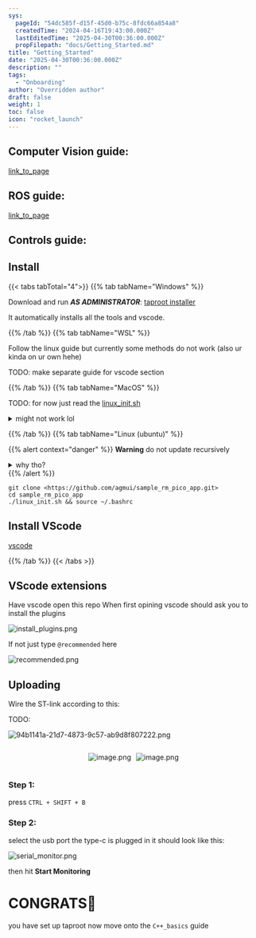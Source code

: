 ```yaml
---
sys:
  pageId: "54dc585f-d15f-45d0-b75c-8fdc66a854a8"
  createdTime: "2024-04-16T19:43:00.000Z"
  lastEditedTime: "2025-04-30T00:36:00.000Z"
  propFilepath: "docs/Getting_Started.md"
title: "Getting_Started"
date: "2025-04-30T00:36:00.000Z"
description: ""
tags:
  - "Onboarding"
author: "Overridden author"
draft: false
weight: 1
toc: false
icon: "rocket_launch"
---
```


## Computer Vision guide:

[link_to_page](86d45bc0-388b-4d26-8848-44f255f73d0e)

## ROS guide:

[link_to_page](3c76c1de-ec8f-46d6-8b0a-294005edc2d5)

## Controls guide:

## Install

{{< tabs tabTotal="4">}}
{{% tab tabName="Windows" %}}

Download and run _**AS ADMINISTRATOR**_: [taproot installer](https://github.com/Thornbots/TeachingFreshies/releases/tag/1.0)

It automatically installs all the tools and vscode.

{{% /tab %}}
{{% tab tabName="WSL" %}}

Follow the linux guide but currently some methods do not work (also ur kinda on ur own hehe)

TODO: make separate guide for vscode section

{{% /tab %}}
{{% tab tabName="MacOS" %}}

TODO: for now just read the [linux_init.sh](https://github.com/agmui/sample_rm_pico_app/blob/main/linux_init.sh)

<details>
<summary>might not work lol</summary>

`brew install libusb pkg-config`

Next install: [vscode](https://code.visualstudio.com/Download)

</details>

{{% /tab %}}
{{% tab tabName="Linux (ubuntu)" %}}

{{% alert context="danger" %}}
**Warning** do not update recursively
<details>
<summary>why tho?</summary>
There are some submodules that may go on for a while (like tinyusb) and I highly
recommend you don't need to get them.
If you want to see what submodules I update just look in `linux_init.sh`
</details>
{{% /alert %}}

```shell
git clone <https://github.com/agmui/sample_rm_pico_app.git>
cd sample_rm_pico_app
./linux_init.sh && source ~/.bashrc
```

## Install VScode

[vscode](https://code.visualstudio.com/Download)

{{% /tab %}}
{{< /tabs >}}

## VScode extensions

Have vscode open this repo
When first opining vscode should ask you to install the plugins

![install_plugins.png](https://prod-files-secure.s3.us-west-2.amazonaws.com/d518164a-d88e-44d1-a4ee-3adb3bd8bce0/89bd30f0-1825-4e77-867b-0a41ce370880/install_plugins.png?X-Amz-Algorithm=AWS4-HMAC-SHA256&X-Amz-Content-Sha256=UNSIGNED-PAYLOAD&X-Amz-Credential=ASIAZI2LB466U3JSGPLI%2F20250606%2Fus-west-2%2Fs3%2Faws4_request&X-Amz-Date=20250606T190652Z&X-Amz-Expires=3600&X-Amz-Security-Token=IQoJb3JpZ2luX2VjEIr%2F%2F%2F%2F%2F%2F%2F%2F%2F%2FwEaCXVzLXdlc3QtMiJGMEQCICJVotC4BqRoIzNu0MCGozUCwLYSPMePlvHZWsNYwGdqAiAdxBpxZ9RkI%2Fiv8WJexY1GHZ3JJ8634lKSsFszWciYEyr%2FAwhjEAAaDDYzNzQyMzE4MzgwNSIM%2BZ4yejV3N2UlhmJ6KtwDDK2SS3yq9%2F7AfTQ%2F3ywy8y1kB4UlnkrTp%2FOFWUUcGL22wM4j0siyEYwHI9qJkfViTZlci2dal1o15gsP3MfT5fgGykhlPHzy2%2BiMDeFZRgPx%2F44zR3mZFag%2BhaoZ6h5XDTv%2FoXLjFQ4JYoG2AWMsJymbB9TuzMPqVbt4hhOxSL8cYoLtzPZN9gXmA8WtPOQ5Z5yuU702FDp%2FUKUwChPWmiNscI%2BJEi5P2ZCrsc8mQoGdy1Di2givmoq2M32NJa5BKgAPskvGgpxVccMTuWS9qiLxar4%2B7B00M8btmif4f7%2F6CzzZ6sMhNs0gS7xnAVmQP2uw6m2xrToddW7kLocdbu5kWK9VG4%2F2SY5AtqS1nJ1%2FXUQBs0Lpc3D1V6HcY5zrMYmBDG72z2SmRLO4r91KdLx2fqtUIy5bzbZ8sr5%2FkXbfxfxjQ1mh%2FCdbtmvYnn0mSnB3tjvh0lcMjqD9%2FnDAvjBkio%2BpO43iF4j3Szf5UOqcHKteijY3Kk7z42iZe1ncs3mZN2sN37oAvQcHysZncTaZzhrRjisVRWjx2llt%2FY8znq7H4urBuDWUApWd5xocnCpH9FfZY0mc54zzYsepRH9tFW8HWvMWmqPuXTCpoPPSW%2F1oxQtsi7dOdEswudmMwgY6pgHUNtFcMhMMxRPErZ56rsPl%2F5a1KBg8QfeUKxbrexBbtQzq21EUXzzC4aiJd4lZQ64heeKCCTkfqr9JqOQCBVVCqeXdyKVMm%2BXlfT%2FUMWAUSencmI7T40T%2FGKSlucxiZUGJh0HkuiF4nuhfxT81%2F7plPjELmdqSn7un4NAMHR3JcFi4em49BxkZv%2Fv%2Bs0DRBO4GdIRpVqYxUQAhvPtKmIXzY62WvgVQ&X-Amz-Signature=f93ecd19d2b0f7dde89573b481480c7e77b7e0cbdf6711f77818a5d3fafdc784&X-Amz-SignedHeaders=host&x-id=GetObject)

If not just type `@recommended` here  

![recommended.png](https://prod-files-secure.s3.us-west-2.amazonaws.com/d518164a-d88e-44d1-a4ee-3adb3bd8bce0/61e661e9-5d85-4dfc-be0d-8d2097a5e793/recommended.png?X-Amz-Algorithm=AWS4-HMAC-SHA256&X-Amz-Content-Sha256=UNSIGNED-PAYLOAD&X-Amz-Credential=ASIAZI2LB466U3JSGPLI%2F20250606%2Fus-west-2%2Fs3%2Faws4_request&X-Amz-Date=20250606T190652Z&X-Amz-Expires=3600&X-Amz-Security-Token=IQoJb3JpZ2luX2VjEIr%2F%2F%2F%2F%2F%2F%2F%2F%2F%2FwEaCXVzLXdlc3QtMiJGMEQCICJVotC4BqRoIzNu0MCGozUCwLYSPMePlvHZWsNYwGdqAiAdxBpxZ9RkI%2Fiv8WJexY1GHZ3JJ8634lKSsFszWciYEyr%2FAwhjEAAaDDYzNzQyMzE4MzgwNSIM%2BZ4yejV3N2UlhmJ6KtwDDK2SS3yq9%2F7AfTQ%2F3ywy8y1kB4UlnkrTp%2FOFWUUcGL22wM4j0siyEYwHI9qJkfViTZlci2dal1o15gsP3MfT5fgGykhlPHzy2%2BiMDeFZRgPx%2F44zR3mZFag%2BhaoZ6h5XDTv%2FoXLjFQ4JYoG2AWMsJymbB9TuzMPqVbt4hhOxSL8cYoLtzPZN9gXmA8WtPOQ5Z5yuU702FDp%2FUKUwChPWmiNscI%2BJEi5P2ZCrsc8mQoGdy1Di2givmoq2M32NJa5BKgAPskvGgpxVccMTuWS9qiLxar4%2B7B00M8btmif4f7%2F6CzzZ6sMhNs0gS7xnAVmQP2uw6m2xrToddW7kLocdbu5kWK9VG4%2F2SY5AtqS1nJ1%2FXUQBs0Lpc3D1V6HcY5zrMYmBDG72z2SmRLO4r91KdLx2fqtUIy5bzbZ8sr5%2FkXbfxfxjQ1mh%2FCdbtmvYnn0mSnB3tjvh0lcMjqD9%2FnDAvjBkio%2BpO43iF4j3Szf5UOqcHKteijY3Kk7z42iZe1ncs3mZN2sN37oAvQcHysZncTaZzhrRjisVRWjx2llt%2FY8znq7H4urBuDWUApWd5xocnCpH9FfZY0mc54zzYsepRH9tFW8HWvMWmqPuXTCpoPPSW%2F1oxQtsi7dOdEswudmMwgY6pgHUNtFcMhMMxRPErZ56rsPl%2F5a1KBg8QfeUKxbrexBbtQzq21EUXzzC4aiJd4lZQ64heeKCCTkfqr9JqOQCBVVCqeXdyKVMm%2BXlfT%2FUMWAUSencmI7T40T%2FGKSlucxiZUGJh0HkuiF4nuhfxT81%2F7plPjELmdqSn7un4NAMHR3JcFi4em49BxkZv%2Fv%2Bs0DRBO4GdIRpVqYxUQAhvPtKmIXzY62WvgVQ&X-Amz-Signature=99f1af6908f3012d857efd3df498af31c61253031e50f779b9a1b515a99fe606&X-Amz-SignedHeaders=host&x-id=GetObject)

## Uploading

Wire the ST-link according to this:

TODO:

![94b1141a-21d7-4873-9c57-ab9d8f807222.png](https://prod-files-secure.s3.us-west-2.amazonaws.com/d518164a-d88e-44d1-a4ee-3adb3bd8bce0/e5fad17d-ab82-4300-9f4c-505ab4b1202c/94b1141a-21d7-4873-9c57-ab9d8f807222.png?X-Amz-Algorithm=AWS4-HMAC-SHA256&X-Amz-Content-Sha256=UNSIGNED-PAYLOAD&X-Amz-Credential=ASIAZI2LB466U3JSGPLI%2F20250606%2Fus-west-2%2Fs3%2Faws4_request&X-Amz-Date=20250606T190652Z&X-Amz-Expires=3600&X-Amz-Security-Token=IQoJb3JpZ2luX2VjEIr%2F%2F%2F%2F%2F%2F%2F%2F%2F%2FwEaCXVzLXdlc3QtMiJGMEQCICJVotC4BqRoIzNu0MCGozUCwLYSPMePlvHZWsNYwGdqAiAdxBpxZ9RkI%2Fiv8WJexY1GHZ3JJ8634lKSsFszWciYEyr%2FAwhjEAAaDDYzNzQyMzE4MzgwNSIM%2BZ4yejV3N2UlhmJ6KtwDDK2SS3yq9%2F7AfTQ%2F3ywy8y1kB4UlnkrTp%2FOFWUUcGL22wM4j0siyEYwHI9qJkfViTZlci2dal1o15gsP3MfT5fgGykhlPHzy2%2BiMDeFZRgPx%2F44zR3mZFag%2BhaoZ6h5XDTv%2FoXLjFQ4JYoG2AWMsJymbB9TuzMPqVbt4hhOxSL8cYoLtzPZN9gXmA8WtPOQ5Z5yuU702FDp%2FUKUwChPWmiNscI%2BJEi5P2ZCrsc8mQoGdy1Di2givmoq2M32NJa5BKgAPskvGgpxVccMTuWS9qiLxar4%2B7B00M8btmif4f7%2F6CzzZ6sMhNs0gS7xnAVmQP2uw6m2xrToddW7kLocdbu5kWK9VG4%2F2SY5AtqS1nJ1%2FXUQBs0Lpc3D1V6HcY5zrMYmBDG72z2SmRLO4r91KdLx2fqtUIy5bzbZ8sr5%2FkXbfxfxjQ1mh%2FCdbtmvYnn0mSnB3tjvh0lcMjqD9%2FnDAvjBkio%2BpO43iF4j3Szf5UOqcHKteijY3Kk7z42iZe1ncs3mZN2sN37oAvQcHysZncTaZzhrRjisVRWjx2llt%2FY8znq7H4urBuDWUApWd5xocnCpH9FfZY0mc54zzYsepRH9tFW8HWvMWmqPuXTCpoPPSW%2F1oxQtsi7dOdEswudmMwgY6pgHUNtFcMhMMxRPErZ56rsPl%2F5a1KBg8QfeUKxbrexBbtQzq21EUXzzC4aiJd4lZQ64heeKCCTkfqr9JqOQCBVVCqeXdyKVMm%2BXlfT%2FUMWAUSencmI7T40T%2FGKSlucxiZUGJh0HkuiF4nuhfxT81%2F7plPjELmdqSn7un4NAMHR3JcFi4em49BxkZv%2Fv%2Bs0DRBO4GdIRpVqYxUQAhvPtKmIXzY62WvgVQ&X-Amz-Signature=77e3aebce63636cf14b1d4fcee968f02aa9b20ff2dbde0afb671a542676f390d&X-Amz-SignedHeaders=host&x-id=GetObject)

<div style="display: flex;flex-direction: row; column-gap:10px; max-width: 630px;justify-content: center;">
<div>

![image.png](https://prod-files-secure.s3.us-west-2.amazonaws.com/d518164a-d88e-44d1-a4ee-3adb3bd8bce0/210ecb78-1116-4d7b-b9b7-2292f66fa2c2/image.png?X-Amz-Algorithm=AWS4-HMAC-SHA256&X-Amz-Content-Sha256=UNSIGNED-PAYLOAD&X-Amz-Credential=ASIAZI2LB4664MVVFM3Z%2F20250606%2Fus-west-2%2Fs3%2Faws4_request&X-Amz-Date=20250606T190657Z&X-Amz-Expires=3600&X-Amz-Security-Token=IQoJb3JpZ2luX2VjEIr%2F%2F%2F%2F%2F%2F%2F%2F%2F%2FwEaCXVzLXdlc3QtMiJGMEQCIHccR3kee34BUh%2Blvuvfdq5zB0IvKhupTqHVBzStpgO%2FAiAFnerbq64mPAD7VyYjj9bZ3VYtZPafdpxgaannUKFMSir%2FAwhjEAAaDDYzNzQyMzE4MzgwNSIM7Y8vR%2FVhsY6a2P7EKtwDer9YHAoovwl13j37HARIcvDN0spoaU8e0M4i6sbDlGusT22YvKEdhzezj%2FhwGP605Be1Zdp8kb3AD%2FRQaC184oFLCKXb8ZCAia1sZmkPc0bcRtq4GfRwgl7PT8mmIYmrkI7hW1YR26knS7YlcPjOGXSrOhSolfZuXT%2FEl6tx1wljBQ68Xu3d2ypTocSCo1HdJJ3ebLhcg3weSFR1OaTUPuKZ243Po4v5rvwvbyY5yuRTQDz9M0aqgI%2FfvKSHBnrb6DRf3rLcedQvaq0a2YN97Yi3d9TxGRBCyP9gUEz3k8IDiBeJ%2BObzAri6yl1c5YVzZ6paN6OIt3%2Bp8nLZQdzqNZ3Gnx51UbEuqKRFai8YBP%2BxrXRL3ny9nmSVjMDVF3gXupumONgaeN8hnftHjUuq37%2B7asr0tCDKZv1%2FJ05K4ZR1aTGvMnNw3zMj5HMUCwZpxD8UMxYhUtTCjIWvHxNEI%2BAmEwGG8UPVLAPpkMb03lPJygLRZmD1fUGROFF7vkk0SthTFZg9QCpav2ql8A%2B1q0hdXls7HWMZDbs4qwduuaW3Ie0Yvyo81QlF2d%2FMJqsiswH7YH7YnLumXkB4e7YYjtD%2FEK9PoO3RGFdvCEoOWchX4BS5UYaF863xEKwwgdeMwgY6pgGNJ%2B1l2%2BkHBMBauE5sG3hEynNwHF4uLtQFpk4VGlbkdFa39ZwObGPjMVqi%2FDAvjbVATyRmxEZ9t2KmmDM%2Bbjl6gcE%2F4dbcnHBQiJU4ap7vDdXILWgKlpUEzIC8b4r8Mn52qkM3g2X2gb3M9s16%2Fk6BAaltjXsSlx5hqsPTy73sBtsixa%2BFfMj07gqx53280IZmHPaGQSerdSrINTtvLv28Vm2rEX05&X-Amz-Signature=5f1cb3f62096a119528257e85da4c3faa5005a4cb0f111613ac818c53f76edc7&X-Amz-SignedHeaders=host&x-id=GetObject)

</div>
<div>

![image.png](https://prod-files-secure.s3.us-west-2.amazonaws.com/d518164a-d88e-44d1-a4ee-3adb3bd8bce0/33a0fd0f-8ca6-4a86-8e09-26e95ded1fff/image.png?X-Amz-Algorithm=AWS4-HMAC-SHA256&X-Amz-Content-Sha256=UNSIGNED-PAYLOAD&X-Amz-Credential=ASIAZI2LB466VLQQOXSK%2F20250606%2Fus-west-2%2Fs3%2Faws4_request&X-Amz-Date=20250606T190657Z&X-Amz-Expires=3600&X-Amz-Security-Token=IQoJb3JpZ2luX2VjEIr%2F%2F%2F%2F%2F%2F%2F%2F%2F%2FwEaCXVzLXdlc3QtMiJIMEYCIQDerd09GdRhC1W1gBBKA7u2lxFIgtnBLUKE7zreJjXw9gIhAIDvsxn%2BT9UOsVBV8zqdl9k3hgOgI5r6BbJwTYUW%2FYGuKv8DCGMQABoMNjM3NDIzMTgzODA1IgxyBN%2Fms%2F%2BK51ohR3gq3AMDUdh2hT%2BfWcF3HMTblTVRnBuwlstXe0XPpnvkP5VKu%2B1seIGVWKYNGfpWIX4QJ7UvgdkuwYiRYhz7CH8%2Bi%2Bt2wwA1tLdYpq0XQCFH%2BcC9N8FWlNxQEg44nv2WZC%2FDdix%2BMcpUKDFdKYp8ubt4zN7%2FsAdDc31fCWgX5RMZ2gAQzObxVDgOZMN9h5Q3LQNIsHdhPRGqiWi8nTq9obrV4EFSGczG%2BGAyLkxBBx1mTpCvH8IzrUbjdjsStngxlwWs20wWPTZhc0ilNokHjkM7ZH95mKae%2BdMpvieCu7aFA%2BnLAQsLeGNvXCGmIU965P2yMDXKJX3SkjnE6OMyB4HOBg24Oadiuu5R6V41AtcVgVs0H8JqZpB11BuATUKUaff0BDnM%2BeurhqMpfTAstGicJuFzk%2FfXvQBBNBkBb%2Fri8ElXuNxVj9tL3BoeXPdcS%2F%2B0GV6sdXHl0Efh4mmXcLRuZaYVgKDG91vkp2aefzxMH2mDpuwdAN1M4zUDebxKCRd5Fae8yYb3ShHSBprVG%2FUFJG9yaIh6Y1iXwosFrMvixjuxK9zkI3btZq5Y%2FAWZeI%2FTkYpcHVwufEgCIOPCjjDxia3RkmO7yRBmGmlRMv0Jc8d0C3%2Bck3aXCP8Zdj0r6TDK1ozCBjqkAZ3vE%2BNUAaOVqcifXvqE8pCvpd1od0hxvCarl%2Fo6hsZ6cvseEsow%2FNwvvSx9T4gR4t2qVujaXqYimyLzZeOlPvY9PfcDYR67Thauf7DsVZfKZfDfRKcZmiXbrl1hWTj%2FWHE4NLefLZrl5hhz%2BGVoms%2BfQK%2FU%2B8%2BseIMQFuIdikQL0HGOaumVHjCJPMD6CP2LHQRXcKXki1jlESVbt8hdtwChbIRR&X-Amz-Signature=947ff3981a9ed4e8279ff62b8e0e74620b48dc464d433c24085c309c95b48590&X-Amz-SignedHeaders=host&x-id=GetObject)

</div>
</div>

### Step 1:

press `CTRL + SHIFT + B`

### Step 2:

select the usb port the type-c is plugged in it should look like this:

![serial_monitor.png](https://prod-files-secure.s3.us-west-2.amazonaws.com/d518164a-d88e-44d1-a4ee-3adb3bd8bce0/f03f4774-05d4-4393-b6a0-d5efb6d315ab/serial_monitor.png?X-Amz-Algorithm=AWS4-HMAC-SHA256&X-Amz-Content-Sha256=UNSIGNED-PAYLOAD&X-Amz-Credential=ASIAZI2LB466U3JSGPLI%2F20250606%2Fus-west-2%2Fs3%2Faws4_request&X-Amz-Date=20250606T190652Z&X-Amz-Expires=3600&X-Amz-Security-Token=IQoJb3JpZ2luX2VjEIr%2F%2F%2F%2F%2F%2F%2F%2F%2F%2FwEaCXVzLXdlc3QtMiJGMEQCICJVotC4BqRoIzNu0MCGozUCwLYSPMePlvHZWsNYwGdqAiAdxBpxZ9RkI%2Fiv8WJexY1GHZ3JJ8634lKSsFszWciYEyr%2FAwhjEAAaDDYzNzQyMzE4MzgwNSIM%2BZ4yejV3N2UlhmJ6KtwDDK2SS3yq9%2F7AfTQ%2F3ywy8y1kB4UlnkrTp%2FOFWUUcGL22wM4j0siyEYwHI9qJkfViTZlci2dal1o15gsP3MfT5fgGykhlPHzy2%2BiMDeFZRgPx%2F44zR3mZFag%2BhaoZ6h5XDTv%2FoXLjFQ4JYoG2AWMsJymbB9TuzMPqVbt4hhOxSL8cYoLtzPZN9gXmA8WtPOQ5Z5yuU702FDp%2FUKUwChPWmiNscI%2BJEi5P2ZCrsc8mQoGdy1Di2givmoq2M32NJa5BKgAPskvGgpxVccMTuWS9qiLxar4%2B7B00M8btmif4f7%2F6CzzZ6sMhNs0gS7xnAVmQP2uw6m2xrToddW7kLocdbu5kWK9VG4%2F2SY5AtqS1nJ1%2FXUQBs0Lpc3D1V6HcY5zrMYmBDG72z2SmRLO4r91KdLx2fqtUIy5bzbZ8sr5%2FkXbfxfxjQ1mh%2FCdbtmvYnn0mSnB3tjvh0lcMjqD9%2FnDAvjBkio%2BpO43iF4j3Szf5UOqcHKteijY3Kk7z42iZe1ncs3mZN2sN37oAvQcHysZncTaZzhrRjisVRWjx2llt%2FY8znq7H4urBuDWUApWd5xocnCpH9FfZY0mc54zzYsepRH9tFW8HWvMWmqPuXTCpoPPSW%2F1oxQtsi7dOdEswudmMwgY6pgHUNtFcMhMMxRPErZ56rsPl%2F5a1KBg8QfeUKxbrexBbtQzq21EUXzzC4aiJd4lZQ64heeKCCTkfqr9JqOQCBVVCqeXdyKVMm%2BXlfT%2FUMWAUSencmI7T40T%2FGKSlucxiZUGJh0HkuiF4nuhfxT81%2F7plPjELmdqSn7un4NAMHR3JcFi4em49BxkZv%2Fv%2Bs0DRBO4GdIRpVqYxUQAhvPtKmIXzY62WvgVQ&X-Amz-Signature=9d75d420d1d925e318c453f1a5d8df7a3c18e8d4261677effeeb955c92039615&X-Amz-SignedHeaders=host&x-id=GetObject)

then hit **Start Monitoring**

# CONGRATS🎉

you have set up taproot now move onto the `C++_basics` guide
